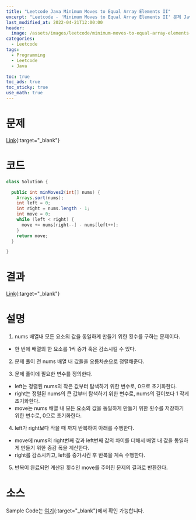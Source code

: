 ```yaml
---
title: "Leetcode Java Minimum Moves to Equal Array Elements II"
excerpt: "Leetcode - 'Minimum Moves to Equal Array Elements II' 문제 Java 풀이"
last_modified_at: 2022-04-21T12:00:00
header:
  image: /assets/images/leetcode/minimum-moves-to-equal-array-elements-ii.png
categories:
  - Leetcode
tags:
  - Programming
  - Leetcode
  - Java

toc: true
toc_ads: true
toc_sticky: true
use_math: true
---
```

# 문제
[Link](https://leetcode.com/problems/minimum-moves-to-equal-array-elements-ii/){:target="_blank"}

# 코드
```java
class Solution {

  public int minMoves2(int[] nums) {
    Arrays.sort(nums);
    int left = 0;
    int right = nums.length - 1;
    int move = 0;
    while (left < right) {
      move += nums[right--] - nums[left++];
    }
    return move;
  }

}
```

# 결과
[Link](https://leetcode.com/submissions/detail/684494857/){:target="_blank"}

# 설명
1. nums 배열내 모든 요소의 값을 동일하게 만들기 위한 횟수를 구하는 문제이다.
- 한 번에 배열의 한 요소를 1씩 증가 혹은 감소시킬 수 있다.

2. 문제 풀이 전 nums 배열 내 값들을 오름차순으로 정렬해준다.

3. 문제 풀이에 필요한 변수를 정의한다.
- left는 정렬된 nums의 작은 값부터 탐색하기 위한 변수로, 0으로 초기화한다.
- right는 정렬된 nums의 큰 값부터 탐색하기 위한 변수로, nums의 길이보다 1 작게 초기화한다.
- move는 nums 배열 내 모든 요소의 값을 동일하게 만들기 위한 횟수를 저장하기 위한 변수로, 0으로 초기화한다.

4. left가 right보다 작을 때 까지 반복하여 아래를 수행한다.
- move에 nums의 right번째 값과 left번째 값의 차이를 더해서 배열 내 값을 동일하게 만들기 위한 증감 폭을 계산한다.
- right를 감소시키고, left를 증가시킨 후 반복을 계속 수행한다.

5. 반복이 완료되면 계산된 횟수인 move를 주어진 문제의 결과로 반환한다.

# 소스
Sample Code는 [여기](https://github.com/GracefulSoul/leetcode/blob/master/src/main/java/gracefulsoul/problems/MinimumMovesToEqualArrayElementsII.java){:target="_blank"}에서 확인 가능합니다.